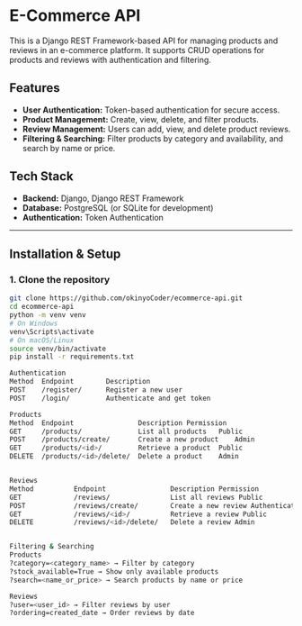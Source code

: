 # E-Commerce API

This is a Django REST Framework-based API for managing products and reviews in an e-commerce platform. It supports CRUD operations for products and reviews with authentication and filtering.

## Features
- **User Authentication:** Token-based authentication for secure access.
- **Product Management:** Create, view, delete, and filter products.
- **Review Management:** Users can add, view, and delete product reviews.
- **Filtering & Searching:** Filter products by category and availability, and search by name or price.

## Tech Stack
- **Backend:** Django, Django REST Framework
- **Database:** PostgreSQL (or SQLite for development)
- **Authentication:** Token Authentication

---

## Installation & Setup

### 1. Clone the repository
```sh
git clone https://github.com/okinyoCoder/ecommerce-api.git
cd ecommerce-api
python -m venv venv
# On Windows
venv\Scripts\activate
# On macOS/Linux
source venv/bin/activate
pip install -r requirements.txt

Authentication
Method	Endpoint	    Description
POST	/register/	    Register a new user
POST	/login/  	    Authenticate and get token

Products
Method	Endpoint	            Description	Permission
GET	    /products/	            List all products	Public
POST    /products/create/	    Create a new product	Admin
GET	    /products/<id>/	        Retrieve a product	Public
DELETE	/products/<id>/delete/	Delete a product	Admin


Reviews
Method	        Endpoint	            Description	Permission
GET	            /reviews/	            List all reviews Public
POST	        /reviews/create/	    Create a new review	Authenticated
GET	            /reviews/<id>/	        Retrieve a review Public
DELETE	        /reviews/<id>/delete/	Delete a review	Admin


Filtering & Searching
Products
?category=<category_name> → Filter by category
?stock_available=True → Show only available products
?search=<name_or_price> → Search products by name or price

Reviews
?user=<user_id> → Filter reviews by user
?ordering=created_date → Order reviews by date
